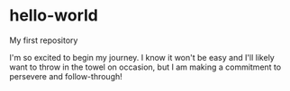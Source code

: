 # hello-world
My first repository

I'm so excited to begin my journey.  I know it won't be easy and I'll likely want to throw in the towel on occasion, but I am making a commitment to persevere and follow-through!
